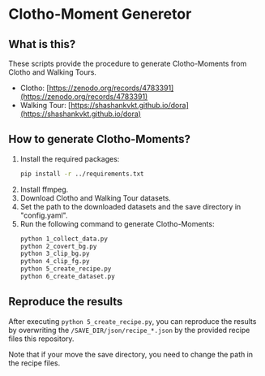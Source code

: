 # Clotho-Moment Generetor
## What is this?
These scripts provide the procedure to generate Clotho-Moments from Clotho and Walking Tours.
- Clotho: [https://zenodo.org/records/4783391](https://zenodo.org/records/4783391)
- Walking Tour: [https://shashankvkt.github.io/dora](https://shashankvkt.github.io/dora)

## How to generate Clotho-Moments?
1. Install the required packages:
    ```bash
    pip install -r ../requirements.txt
    ```
2. Install ffmpeg.
3. Download Clotho and Walking Tour datasets.
4. Set the path to the downloaded datasets and the save directory in "config.yaml".
5. Run the following command to generate Clotho-Moments:
    ```bash
    python 1_collect_data.py
    python 2_covert_bg.py
    python 3_clip_bg.py
    python 4_clip_fg.py
    python 5_create_recipe.py
    python 6_create_dataset.py
    ```

## Reproduce the results
After executing `python 5_create_recipe.py`, you can reproduce the results by overwriting the `/SAVE_DIR/json/recipe_*.json` by the provided recipe files this repository.

Note that if your move the save directory, you need to change the path in the recipe files.
